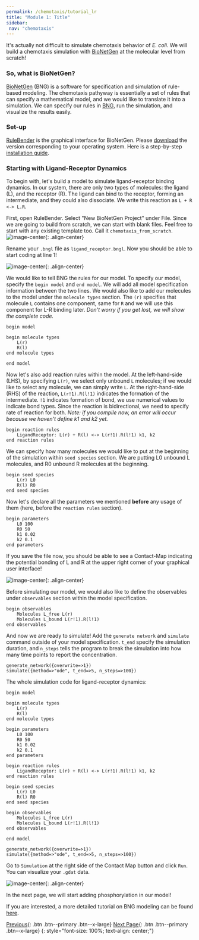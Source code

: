 ```yaml
---
permalink: /chemotaxis/tutorial_lr
title: "Module 1: Title"
sidebar: 
 nav: "chemotaxis"
---
```


It's actually not difficult to simulate chemotaxis behavior of *E. coli*. We will build a chemotaxis simulation with [BioNetGen](https://www.csb.pitt.edu/Faculty/Faeder/?page_id=409) at the molecular level from scratch!

### So, what is BioNetGen?

[BioNetGen](https://www.csb.pitt.edu/Faculty/Faeder/?page_id=409) (BNG) is a software for specification and simulation of rule-based modeling. The chemotaxis pathyway is essentially a set of rules that can specify a mathematical model, and we would like to translate it into a simulation. We can specify our rules in [BNG](https://www.csb.pitt.edu/Faculty/Faeder/?page_id=409), run the simulation, and visualize the results easily. 

### Set-up

[RuleBender](https://github.com/RuleWorld/rulebender/releases/tag/RuleBender-2.3.2) is the graphical interface for BioNetGen. Please [download](https://github.com/RuleWorld/rulebender/releases/tag/RuleBender-2.3.2) the version corresponding to your operating system. Here is a step-by-step [installation guide](https://github.com/RuleWorld/rulebender/blob/master/docs/RuleBender-installation-guide.pdf).

### Starting with Ligand-Receptor Dynamics

To begin with, let's build a model to simulate ligand-receptor binding dynamics. In our system, there are only two types of molecules: the ligand (L), and the receptor (R). The ligand can bind to the receptor, forming an intermediate, and they could also dissociate. We write this reaction as `L + R <-> L.R`.

First, open RuleBender. Select "New BioNetGen Project" under File. Since we are going to build from scratch, we can start with blank files. Feel free to start with any existing template too. Call it `chemotaxis_from_scratch`.
![image-center](../assets/images/chemotaxis_tutorial1.png){: .align-center}

Rename your `.bngl` file as `ligand_receptor.bngl`. Now you should be able to start coding at line 1!

![image-center](../assets/images/chemotaxis_tutorial2.png){: .align-center}

We would like to tell BNG the rules for our model. To specify our model, specify the `begin model` and `end model`. We will add all model specification information between the two lines. We would also like to add our molecules to the model under the `molecule types` section. The `(r)` specifies that molecule `L` contains one component, same for `R` and we will use this component for L-R binding later. *Don't worry if you get lost, we will show the complete code.*
	
	begin model

	begin molecule types
		L(r)
		R(l)
	end molecule types

	end model

Now let's also add reaction rules within the model. At the left-hand-side (LHS), by specifying `L(r)`, we select only unbound `L` molecules; if we would like to select any molecule, we can simply write `L`. At the right-hand-side (RHS) of the reaction, `L(r!1).R(l!1)` indicates the formation of the intermediate. `!1` indicates formation of bond, we use numerical values to indicate bond types. Since the reaction is bidirectional, we need to specify rate of reaction for both. *Note: if you compile now, an error will occur because we haven't define k1 and k2 yet.*

	begin reaction rules
		LigandReceptor: L(r) + R(l) <-> L(r!1).R(l!1) k1, k2
	end reaction rules

We can specify how many molecules we would like to put at the beginning of the simulation within `seed species` section. We are putting L0 unbound L molecules, and R0 unbound R molecules at the beginning.

	begin seed species
		L(r) L0
		R(l) R0
	end seed species


Now let's declare all the parameters we mentioned __before__ any usage of them (here, before the `reaction rules` section).

	begin parameters
		L0 100
		R0 50
		k1 0.02
		k2 0.1
	end parameters

If you save the file now, you should be able to see a Contact-Map indicating the potential bonding of L and R at the upper right corner of your graphical user interface!

![image-center](../assets/images/chemotaxis_tutorial3.png){: .align-center}

Before simulating our model, we would also like to define the observables under `observables` section within the model specification. 

	begin observables
		Molecules L_free L(r)
		Molecules L_bound L(r!1).R(l!1)
	end observables

And now we are ready to simulate! Add the `generate network` and `simulate` command outside of your model specification. `t_end` specify the simulation duration, and `n_steps` tells the program to break the simulation into how many time points to report the concentration.

	generate_network({overwrite=>1})
	simulate({method=>"ode", t_end=>5, n_steps=>100})

The whole simulation code for ligand-receptor dynamics:

	begin model

	begin molecule types
		L(r)
		R(l)
	end molecule types

	begin parameters
		L0 100
		R0 50
		k1 0.02
		k2 0.1
	end parameters

	begin reaction rules
		LigandReceptor: L(r) + R(l) <-> L(r!1).R(l!1) k1, k2
	end reaction rules

	begin seed species
		L(r) L0
		R(l) R0
	end seed species

	begin observables
		Molecules L_free L(r)
		Molecules L_bound L(r!1).R(l!1)
	end observables

	end model

	generate_network({overwrite=>1})
	simulate({method=>"ode", t_end=>5, n_steps=>100})

Go to `Simulation` at the right side of the Contact Map button and click `Run`. You can visualize your `.gdat` data.

![image-center](../assets/images/chemotaxis_tutorial4.png){: .align-center}

In the next page, we will start adding phosphorylation in our model!

If you are interested, a more detailed tutorial on BNG modeling can be found [here](http://comet.lehman.cuny.edu/griffeth/BioNetGenTutorialFromBioNetWiki.pdf).

[Previous](home){: .btn .btn--primary .btn--x-large} [Next Page](tutorial_phos){: .btn .btn--primary .btn--x-large}
{: style="font-size: 100%; text-align: center;"}


